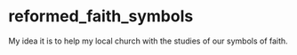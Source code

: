 # reformed_faith_symbols
My idea it is to help my local church with the studies of our symbols of faith. 
